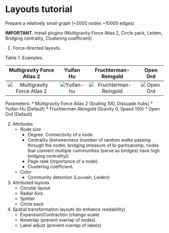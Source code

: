 # Layouts tutorial

Prepare a relatively small graph (~2000 nodes ~10000 edges)

**IMPORTANT.** Install plugins (Multigravity Force Atlas 2, Circle pack, Leiden, Bridging centrality, Clustering coefficient)

1. Force-directed layouts.

Table 1. Examples

Multigravity Force Atlas 2 |  Yuifan Hu | Fruchterman-Reingold | Open Ord
:-------------------------:|:-------------------------:|:-------------------------:|:-------------------------:
![Multigravity Force Atlas 2](https://raw.githubusercontent.com/mizvol/gephi-tutorials/master/Layouts/images/force-atlas.gif)  |  ![Yuifan-hu](https://raw.githubusercontent.com/mizvol/gephi-tutorials/master/Layouts/images/yifan-hu.gif) | ![Fruchterman-Reingold](https://raw.githubusercontent.com/mizvol/gephi-tutorials/master/Layouts/images/f-r.gif) | ![Open Ord](https://raw.githubusercontent.com/mizvol/gephi-tutorials/master/Layouts/images/openord.gif)


Parameters:
    * Multigravity Force Atlas 2 (Scaling 100, Dissuade hubs)
    * Yuifan Hu (Default)
    * Fruchterman-Reingold (Gravity 0, Speed 100)
    * Open Ord (Default)
  
2. Attributes
    * Node size
    	* Degree. Connectivity of a node.
    	* Centrality (betweenness (number of random walks passing through the node), bridging (measure of bi-partisanship, nodes that connect multiple communities (serve as bridges) have high bridging centrality))
    	* Page rank (importance of a node).
    	* Clustering coefficient.
    * Color
    	* Community detection (Louvain, Leiden)
3. Attributed layouts
    * Circular layout
    * Radial Axis
	* Splitter
	* Circle pack
4. Spatial transformation layouts (to enhance readability)
	* Expansion/Contraction (change scale)
	* Noverlap (prevent overlap of nodes)
	* Label adjust (prevent overlap of labels)
